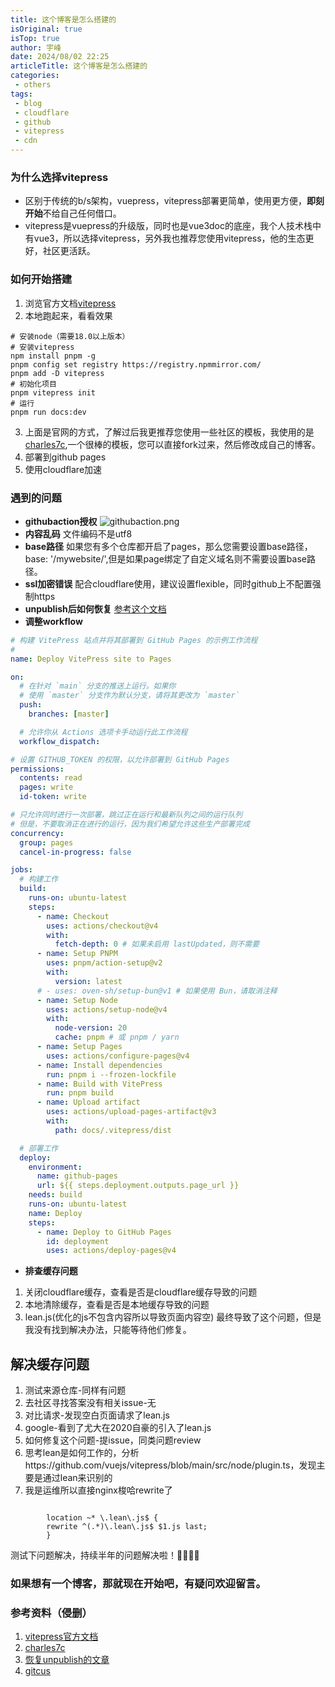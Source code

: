 ```yaml
---
title: 这个博客是怎么搭建的
isOriginal: true
isTop: true
author: 宇峰
date: 2024/08/02 22:25
articleTitle: 这个博客是怎么搭建的
categories:
 - others
tags:
 - blog
 - cloudflare
 - github
 - vitepress
 - cdn
---
```


### 为什么选择vitepress
* 区别于传统的b/s架构，vuepress，vitepress部署更简单，使用更方便，**即刻开始**不给自己任何借口。
* vitepress是vuepress的升级版，同时也是vue3doc的底座，我个人技术栈中有vue3，所以选择vitepress，另外我也推荐您使用vitepress，他的生态更好，社区更活跃。
### 如何开始搭建
1. 浏览官方文档[vitepress](../../../../../public/img/githubaction.png)
2. 本地跑起来，看看效果
```shell
# 安装node（需要18.0以上版本）
# 安装vitepress
npm install pnpm -g
pnpm config set registry https://registry.npmmirror.com/
pnpm add -D vitepress
# 初始化项目
pnpm vitepress init
# 运行
pnpm run docs:dev
```
3. 上面是官网的方式，了解过后我更推荐您使用一些社区的模板，我使用的是[charles7c](https://github.com/Charles7c/charles7c.github.io),一个很棒的模板，您可以直接fork过来，然后修改成自己的博客。
4. 部署到github pages
5. 使用cloudflare加速
### 遇到的问题
- **githubaction授权**
  ![githubaction.png](https://blog.gostatus.cn/img/githubaction.png)
- **内容乱码**
  文件编码不是utf8
- **base路径**
  如果您有多个仓库都开启了pages，那么您需要设置base路径，base: '/mywebsite/',但是如果page绑定了自定义域名则不需要设置base路径。
- **ssl加密错误**
  配合cloudflare使用，建议设置flexible，同时github上不配置强制https
- **unpublish后如何恢复**
  [参考这个文档](https://blog.csdn.net/weixin_46143152/article/details/129046623)
- **调整workflow**
```yaml
# 构建 VitePress 站点并将其部署到 GitHub Pages 的示例工作流程
#
name: Deploy VitePress site to Pages

on:
  # 在针对 `main` 分支的推送上运行。如果你
  # 使用 `master` 分支作为默认分支，请将其更改为 `master`
  push:
    branches: [master]

  # 允许你从 Actions 选项卡手动运行此工作流程
  workflow_dispatch:

# 设置 GITHUB_TOKEN 的权限，以允许部署到 GitHub Pages
permissions:
  contents: read
  pages: write
  id-token: write

# 只允许同时进行一次部署，跳过正在运行和最新队列之间的运行队列
# 但是，不要取消正在进行的运行，因为我们希望允许这些生产部署完成
concurrency:
  group: pages
  cancel-in-progress: false

jobs:
  # 构建工作
  build:
    runs-on: ubuntu-latest
    steps:
      - name: Checkout
        uses: actions/checkout@v4
        with:
          fetch-depth: 0 # 如果未启用 lastUpdated，则不需要
      - name: Setup PNPM
        uses: pnpm/action-setup@v2
        with:
          version: latest
      # - uses: oven-sh/setup-bun@v1 # 如果使用 Bun，请取消注释
      - name: Setup Node
        uses: actions/setup-node@v4
        with:
          node-version: 20
          cache: pnpm # 或 pnpm / yarn
      - name: Setup Pages
        uses: actions/configure-pages@v4
      - name: Install dependencies
        run: pnpm i --frozen-lockfile
      - name: Build with VitePress
        run: pnpm build
      - name: Upload artifact
        uses: actions/upload-pages-artifact@v3
        with:
          path: docs/.vitepress/dist

  # 部署工作
  deploy:
    environment:
      name: github-pages
      url: ${{ steps.deployment.outputs.page_url }}
    needs: build
    runs-on: ubuntu-latest
    name: Deploy
    steps:
      - name: Deploy to GitHub Pages
        id: deployment
        uses: actions/deploy-pages@v4
```
- **排查缓存问题**
1. 关闭cloudflare缓存，查看是否是cloudflare缓存导致的问题
2. 本地清除缓存，查看是否是本地缓存导致的问题
3. lean.js(优化的js不包含内容所以导致页面内容空) 最终导致了这个问题，但是我没有找到解决办法，只能等待他们修复。
## 解决缓存问题
1. 测试来源仓库-同样有问题
2. 去社区寻找答案没有相关issue-无
3. 对比请求-发现空白页面请求了lean.js
4. google-看到了尤大在2020自豪的引入了lean.js
5. 如何修复这个问题-提issue，同类问题review
6. 思考lean是如何工作的，分析https://github.com/vuejs/vitepress/blob/main/src/node/plugin.ts，发现主要是通过lean来识别的
7. 我是运维所以直接nginx梭哈rewrite了
```
        
        location ~* \.lean\.js$ {
        rewrite ^(.*)\.lean\.js$ $1.js last;
        }
```
测试下问题解决，持续半年的问题解决啦！:lollipop::lollipop::lollipop::lollipop:
### 如果想有一个博客，那就现在开始吧，有疑问欢迎留言。
### 参考资料（侵删）
1. [vitepress官方文档](https://vitepress.dev/zh/guide/getting-started)
2. [charles7c](https://github.com/Charles7c/charles7c.github.io)
3. [恢复unpublish的文章](https://blog.csdn.net/weixin_46143152/article/details/129046623)
4. [gitcus](https://qiuliw.github.io/categories/issues/2024/6/19/vitepress%E5%90%AF%E7%94%A8giscus)
